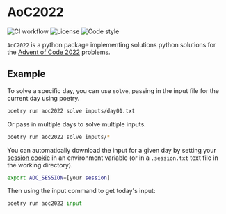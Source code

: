 # AoC2022

![CI workflow](https://github.com/danhalligan/AoC2022/actions/workflows/ci.yaml/badge.svg)
![License](https://img.shields.io/github/license/danhalligan/AoC2022)
![Code style](https://img.shields.io/badge/code%20style-black-000000.svg)

`AoC2022` is a python package implementing solutions python solutions for the
[Advent of Code 2022] problems.

## Example

To solve a specific day, you can use `solve`, passing in the input file for
the current day using poetry.

``` bash
poetry run aoc2022 solve inputs/day01.txt
```

Or pass in multiple days to solve multiple inputs.

``` bash
poetry run aoc2022 solve inputs/*
```

You can automatically download the input for a given day by setting your
[session cookie] in an environment variable (or in a `.session.txt` text file
in the working directory).

``` bash
export AOC_SESSION=[your session]
```

Then using the input command to get today's input:

```python
poetry run aoc2022 input
```

[Advent of Code 2022]: https://adventofcode.com/2022
[session cookie]: https://www.reddit.com/r/adventofcode/comments/a2vonl/how_to_download_inputs_with_a_script/
